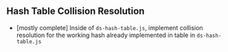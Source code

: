 ## Hash Table Collision Resolution
* [mostly complete] Inside of `ds-hash-table.js`, implement collision resolution for the working hash already implemented in table in `ds-hash-table.js`
